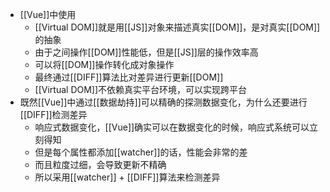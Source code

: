 - [[Vue]]中使用
	- [[Virtual DOM]]就是用[[JS]]对象来描述真实[[DOM]]，是对真实[[DOM]]的抽象
	- 由于之间操作[[DOM]]性能低，但是[[JS]]层的操作效率高
	- 可以将[[DOM]]操作转化成对象操作
	- 最终通过[[DIFF]]算法比对差异进行更新[[DOM]]
	- [[Virtual DOM]]不依赖真实平台环境，可以实现跨平台
- 既然[[Vue]]中通过[[数据劫持]]可以精确的探测数据变化，为什么还要进行[[DIFF]]检测差异
	- 响应式数据变化，[[Vue]]确实可以在数据变化的时候，响应式系统可以立刻得知
	- 但是每个属性都添加[[watcher]]的话，性能会非常的差
	- 而且粒度过细，会导致更新不精确
	- 所以采用[[watcher]] + [[DIFF]]算法来检测差异